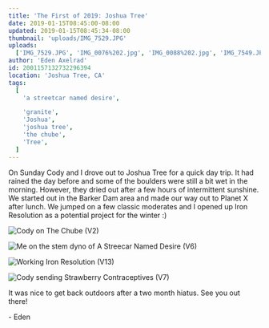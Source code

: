 ```yaml
---
title: 'The First of 2019: Joshua Tree'
date: 2019-01-15T08:45:00-08:00
updated: 2019-01-15T08:45:34-08:00
thumbnail: 'uploads/IMG_7529.JPG'
uploads:
  ['IMG_7529.JPG', 'IMG_0076%202.jpg', 'IMG_0088%202.jpg', 'IMG_7549.JPG']
author: 'Eden Axelrad'
id: 2001157132732296394
location: 'Joshua Tree, CA'
tags:
  [
    'a streetcar named desire',

    'granite',
    'Joshua',
    'joshua tree',
    'the chube',
    'Tree',
  ]
---
```


On Sunday Cody and I drove out to Joshua Tree for a quick day trip. It had rained the day before and some of the boulders were still a bit wet in the morning. However, they dried out after a few hours of intermittent sunshine. We started out in the Barker Dam area and made our way out to Planet X after lunch. We jumped on a few classic moderates and I opened up Iron Resolution as a potential project for the winter :)

![Cody on The Chube (V2)](uploads/IMG_7529.JPG)

![Me on the stem dyno of A Streecar Named Desire (V6)](uploads/IMG_0076%202.jpg)

![Working Iron Resolution (V13)](uploads/IMG_0088%202.jpg)

![Cody sending Strawberry Contraceptives (V7)](uploads/IMG_7549.JPG)

It was nice to get back outdoors after a two month hiatus. See you out there!

\- Eden
